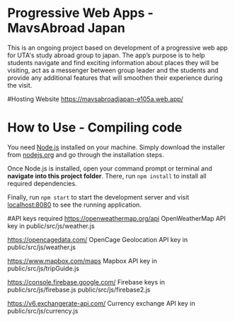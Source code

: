# Progressive Web Apps - MavsAbroad Japan
This is an ongoing project based on development of a progressive web app for UTA's study abroad group to japan. The app’s purpose is to help students navigate and find exciting information about places they will be visiting, act as a messenger between group leader and the students and provide any additional features that will smoothen their experience during the visit.

#Hosting Website
https://mavsabroadjapan-e105a.web.app/

# How to Use - Compiling code
You need [Node.js](https://nodejs.org) installed on your machine. Simply download the installer from [nodejs.org](https://nodejs.org) and go through the installation steps.

Once Node.js is installed, open your command prompt or terminal and **navigate into this project folder**. There, run `npm install` to install all required dependencies.

Finally, run `npm start` to start the development server and visit [localhost:8080](http://localhost:8080) to see the running application.

#API keys required
https://openweathermap.org/api
OpenWeatherMap API key in public/src/js/weather.js

https://opencagedata.com/
OpenCage Geolocation API key in public/src/js/weather.js

https://www.mapbox.com/maps
Mapbox API key in public/src/js/tripGuide.js

https://console.firebase.google.com/
Firebase keys in public/src/js/firebase.js
                 public/src/js/firebase2.js

https://v6.exchangerate-api.com/
Currency exchange API key in public/src/js/currency.js

